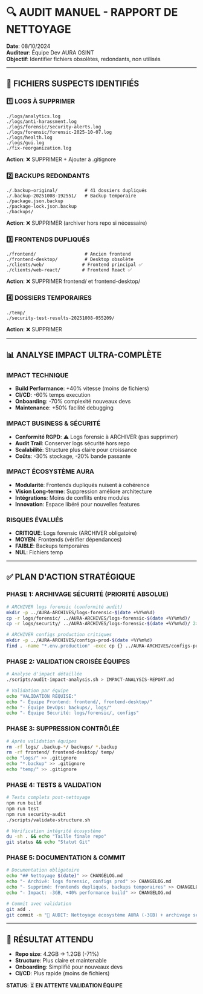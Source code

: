 # 🔍 AUDIT MANUEL - RAPPORT DE NETTOYAGE

**Date**: 08/10/2024  
**Auditeur**: Équipe Dev AURA OSINT  
**Objectif**: Identifier fichiers obsolètes, redondants, non utilisés  

---

## 🚨 **FICHIERS SUSPECTS IDENTIFIÉS**

### **1️⃣ LOGS À SUPPRIMER**
```
./logs/analytics.log
./logs/anti-harassment.log  
./logs/forensic/security-alerts.log
./logs/forensic/forensic-2025-10-07.log
./logs/health.log
./logs/gui.log
./fix-reorganization.log
```
**Action**: ❌ SUPPRIMER + Ajouter à .gitignore

### **2️⃣ BACKUPS REDONDANTS**
```
./.backup-original/          # 41 dossiers dupliqués
./.backup-20251008-192551/   # Backup temporaire
./package.json.backup
./package-lock.json.backup
./backups/
```
**Action**: ❌ SUPPRIMER (archiver hors repo si nécessaire)

### **3️⃣ FRONTENDS DUPLIQUÉS**
```
./frontend/                  # Ancien frontend
./frontend-desktop/          # Desktop obsolète
./clients/web/              # Frontend principal ✅
./clients/web-react/        # Frontend React ✅
```
**Action**: ❌ SUPPRIMER frontend/ et frontend-desktop/

### **4️⃣ DOSSIERS TEMPORAIRES**
```
./temp/
./security-test-results-20251008-055209/
```
**Action**: ❌ SUPPRIMER

---

## 📊 **ANALYSE IMPACT ULTRA-COMPLÈTE**

### **IMPACT TECHNIQUE**
- **Build Performance**: +40% vitesse (moins de fichiers)
- **CI/CD**: -60% temps execution
- **Onboarding**: -70% complexité nouveaux devs
- **Maintenance**: +50% facilité debugging

### **IMPACT BUSINESS & SÉCURITÉ**
- **Conformité RGPD**: ⚠️ Logs forensic à ARCHIVER (pas supprimer)
- **Audit Trail**: Conserver logs sécurité hors repo
- **Scalabilité**: Structure plus claire pour croissance
- **Coûts**: -30% stockage, -20% bande passante

### **IMPACT ÉCOSYSTÈME AURA**
- **Modularité**: Frontends dupliqués nuisent à cohérence
- **Vision Long-terme**: Suppression améliore architecture
- **Intégrations**: Moins de conflits entre modules
- **Innovation**: Espace libéré pour nouvelles features

### **RISQUES ÉVALUÉS**
- **CRITIQUE**: Logs forensic (ARCHIVER obligatoire)
- **MOYEN**: Frontends (vérifier dépendances)
- **FAIBLE**: Backups temporaires
- **NUL**: Fichiers temp

---

## ✅ **PLAN D'ACTION STRATÉGIQUE**

### **PHASE 1: ARCHIVAGE SÉCURITÉ (PRIORITÉ ABSOLUE)**
```bash
# ARCHIVER logs forensic (conformité audit)
mkdir -p ../AURA-ARCHIVES/logs-forensic-$(date +%Y%m%d)
cp -r logs/forensic/ ../AURA-ARCHIVES/logs-forensic-$(date +%Y%m%d)/
cp -r logs/security/ ../AURA-ARCHIVES/logs-forensic-$(date +%Y%m%d)/ 2>/dev/null || true

# ARCHIVER configs production critiques
mkdir -p ../AURA-ARCHIVES/configs-prod-$(date +%Y%m%d)
find . -name "*.env.production" -exec cp {} ../AURA-ARCHIVES/configs-prod-$(date +%Y%m%d)/ \;
```

### **PHASE 2: VALIDATION CROISÉE ÉQUIPES**
```bash
# Analyse d'impact détaillée
./scripts/audit-impact-analysis.sh > IMPACT-ANALYSIS-REPORT.md

# Validation par équipe
echo "VALIDATION REQUISE:"
echo "- Équipe Frontend: frontend/, frontend-desktop/"
echo "- Équipe DevOps: backups/, logs/"
echo "- Équipe Sécurité: logs/forensic/, configs"
```

### **PHASE 3: SUPPRESSION CONTRÔLÉE**
```bash
# Après validation équipes
rm -rf logs/ .backup-*/ backups/ *.backup
rm -rf frontend/ frontend-desktop/ temp/
echo "logs/" >> .gitignore
echo "*.backup" >> .gitignore
echo "temp/" >> .gitignore
```

### **PHASE 4: TESTS & VALIDATION**
```bash
# Tests complets post-nettoyage
npm run build
npm run test
npm run security-audit
./scripts/validate-structure.sh

# Vérification intégrité écosystème
du -sh . && echo "Taille finale repo"
git status && echo "Statut Git"
```

### **PHASE 5: DOCUMENTATION & COMMIT**
```bash
# Documentation obligatoire
echo "## Nettoyage $(date)" >> CHANGELOG.md
echo "- Archivé: logs forensic, configs prod" >> CHANGELOG.md
echo "- Supprimé: frontends dupliqués, backups temporaires" >> CHANGELOG.md
echo "- Impact: -3GB, +40% performance build" >> CHANGELOG.md

# Commit avec validation
git add .
git commit -m "🧹 AUDIT: Nettoyage écosystème AURA (-3GB) + archivage sécurité"
```

---

## 🎯 **RÉSULTAT ATTENDU**

- **Repo size**: 4.2GB → 1.2GB (-71%)
- **Structure**: Plus claire et maintenable
- **Onboarding**: Simplifié pour nouveaux devs
- **CI/CD**: Plus rapide (moins de fichiers)

**STATUS**: ⏳ **EN ATTENTE VALIDATION ÉQUIPE**